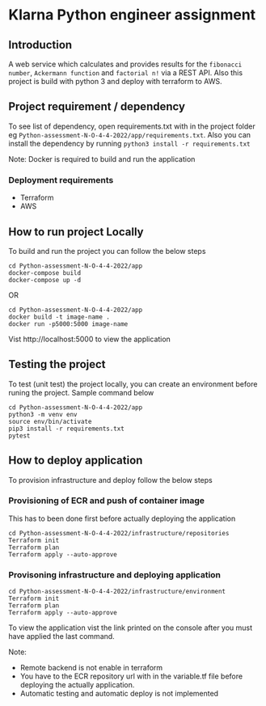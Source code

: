 # Klarna Python engineer assignment
## Introduction

A web service which calculates and provides results for the `fibonacci number`, `Ackermann function` and  `factorial n!`  via a REST API. Also this project is build with python 3 and deploy with terraform to AWS.

## Project requirement / dependency
To see list of dependency, open requirements.txt with in the project folder eg `Python-assessment-N-O-4-4-2022/app/requirements.txt`. Also you can install the dependency by running `python3 install -r requirements.txt`

Note: Docker is required to build and run the application

### Deployment requirements
- Terraform
- AWS

## How to run project Locally
To build and run the project you can follow the below steps
```
cd Python-assessment-N-O-4-4-2022/app
docker-compose build
docker-compose up -d
```
OR

```
cd Python-assessment-N-O-4-4-2022/app
docker build -t image-name .
docker run -p5000:5000 image-name
```
Vist http://localhost:5000 to view the application

## Testing the project
To test (unit test) the project locally, you can create an environment before runing the project. Sample command below

```
cd Python-assessment-N-O-4-4-2022/app
python3 -m venv env
source env/bin/activate
pip3 install -r requirements.txt
pytest
```

## How to deploy application
To provision infrastructure and deploy follow the below steps

### Provisioning of ECR and push of container image
This has to been done first before actually deploying the application
```
cd Python-assessment-N-O-4-4-2022/infrastructure/repositories
Terraform init
Terraform plan
Terraform apply --auto-approve
```
### Provisoning infrastructure and deploying application
```
cd Python-assessment-N-O-4-4-2022/infrastructure/environment
Terraform init
Terraform plan
Terraform apply --auto-approve
```
To view the application vist the link printed on the console after you must have applied the last command.

Note: 
- Remote backend is not enable in terraform
- You have to the ECR repository url with in the variable.tf file before deploying the actually application.
- Automatic testing and automatic deploy is not implemented